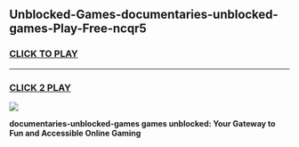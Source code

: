 
## Unblocked-Games-documentaries-unblocked-games-Play-Free-ncqr5
<h3>
<a href="https://premium76.site?title=documentaries-unblocked-games&ref=09A">CLICK TO PLAY</a></h3>
<hr>

<h3>
<a href="https://premium76.site?title=documentaries-unblocked-games&ref=09A">CLICK 2 PLAY</a>
  
</h3>

<a href="https://premium76.site?title=documentaries-unblocked-games&ref=09A"><img src="https://clearcache.store/games.png"></a>


**documentaries-unblocked-games games unblocked: Your Gateway to Fun and Accessible Online Gaming**
